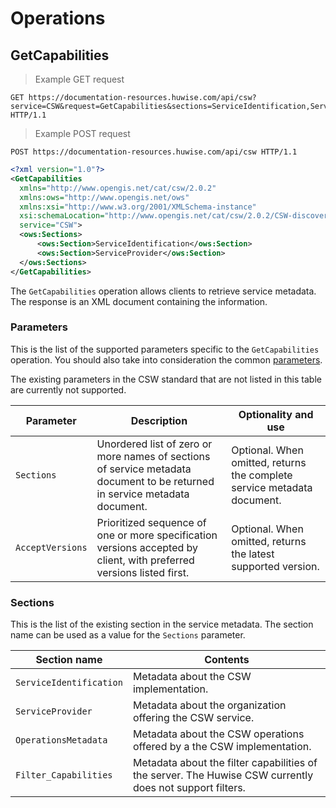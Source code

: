 # Operations

## GetCapabilities

> Example GET request

```http
GET https://documentation-resources.huwise.com/api/csw?service=CSW&request=GetCapabilities&sections=ServiceIdentification,ServiceProvider HTTP/1.1
```

> Example POST request

```http
POST https://documentation-resources.huwise.com/api/csw HTTP/1.1
```

```xml
<?xml version="1.0"?>
<GetCapabilities
  xmlns="http://www.opengis.net/cat/csw/2.0.2"
  xmlns:ows="http://www.opengis.net/ows"
  xmlns:xsi="http://www.w3.org/2001/XMLSchema-instance"
  xsi:schemaLocation="http://www.opengis.net/cat/csw/2.0.2/CSW-discovery.xsd"
  service="CSW">
  <ows:Sections>
      <ows:Section>ServiceIdentification</ows:Section>
      <ows:Section>ServiceProvider</ows:Section>
  </ows:Sections>
</GetCapabilities>
```

The `GetCapabilities` operation allows clients to retrieve service metadata. The response is an XML document
containing the information.

### Parameters

This is the list of the supported parameters specific to the `GetCapabilities` operation. You should also take into
consideration the common [parameters](#parameters).

The existing parameters in the CSW standard that are not listed in this table are currently not supported.

Parameter | Description | Optionality and use
--------- | ----------- | -------------------
`Sections` |	Unordered list of zero or more names of sections of service metadata document to be returned in service metadata document. | Optional. When omitted, returns the complete service metadata document.
`AcceptVersions` | Prioritized sequence of one or more specification versions accepted by client, with preferred versions listed first.	| Optional. When omitted, returns the latest supported version.

### Sections

This is the list of the existing section in the service metadata. The section name can be used as a value for the
`Sections` parameter.

Section name | Contents
------------ | --------
`ServiceIdentification` |	Metadata about the CSW implementation.
`ServiceProvider` |	Metadata about the organization offering the CSW service.
`OperationsMetadata` |	Metadata about the CSW operations offered by a the CSW implementation.
`Filter_Capabilities` |	Metadata about the filter capabilities of the server. The Huwise CSW currently does not support filters.
